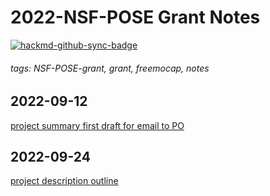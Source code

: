 # 2022-NSF-POSE Grant Notes

[![hackmd-github-sync-badge](https://hackmd.io/o3f1hvHVSRutaAcQT8SBYA/badge)](https://hackmd.io/o3f1hvHVSRutaAcQT8SBYA)


###### tags: NSF-POSE-grant, grant, freemocap, notes

## 2022-09-12

[project summary first draft for email to PO](/project_summary_first_draft.md)

## 2022-09-24

[project description outline](/project_description_outline.md)